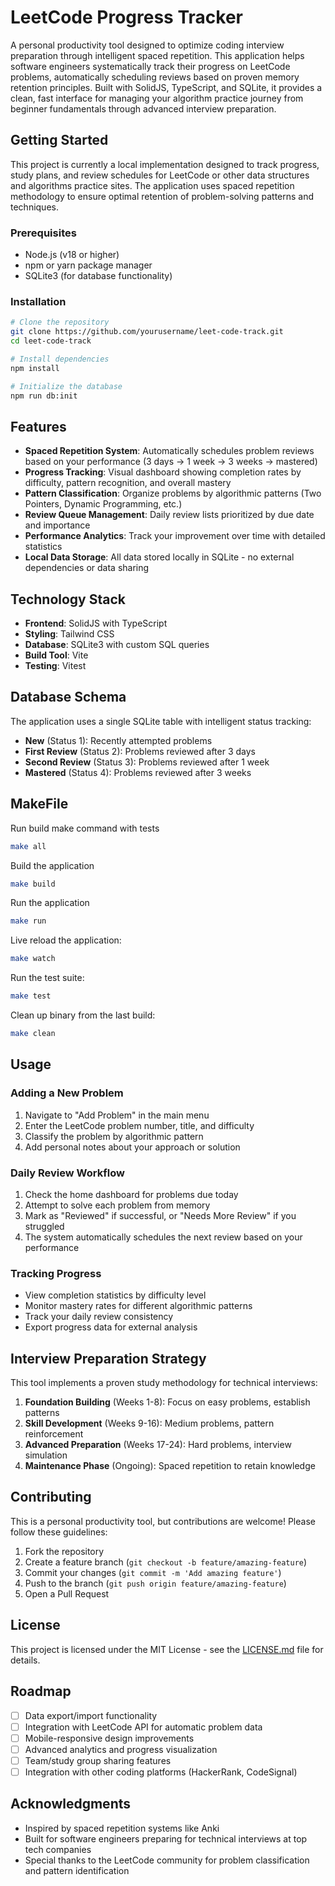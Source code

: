 # LeetCode Progress Tracker

A personal productivity tool designed to optimize coding interview preparation through intelligent spaced repetition. This application helps software engineers systematically track their progress on LeetCode problems, automatically scheduling reviews based on proven memory retention principles. Built with SolidJS, TypeScript, and SQLite, it provides a clean, fast interface for managing your algorithm practice journey from beginner fundamentals through advanced interview preparation.

## Getting Started

This project is currently a local implementation designed to track progress, study plans, and review schedules for LeetCode or other data structures and algorithms practice sites. The application uses spaced repetition methodology to ensure optimal retention of problem-solving patterns and techniques.

### Prerequisites

- Node.js (v18 or higher)
- npm or yarn package manager
- SQLite3 (for database functionality)

### Installation

```bash
# Clone the repository
git clone https://github.com/yourusername/leet-code-track.git
cd leet-code-track

# Install dependencies
npm install

# Initialize the database
npm run db:init
```

## Features

- **Spaced Repetition System**: Automatically schedules problem reviews based on your performance (3 days → 1 week → 3 weeks → mastered)
- **Progress Tracking**: Visual dashboard showing completion rates by difficulty, pattern recognition, and overall mastery
- **Pattern Classification**: Organize problems by algorithmic patterns (Two Pointers, Dynamic Programming, etc.)
- **Review Queue Management**: Daily review lists prioritized by due date and importance
- **Performance Analytics**: Track your improvement over time with detailed statistics
- **Local Data Storage**: All data stored locally in SQLite - no external dependencies or data sharing

## Technology Stack

- **Frontend**: SolidJS with TypeScript
- **Styling**: Tailwind CSS
- **Database**: SQLite3 with custom SQL queries
- **Build Tool**: Vite
- **Testing**: Vitest

## Database Schema

The application uses a single SQLite table with intelligent status tracking:

- **New** (Status 1): Recently attempted problems
- **First Review** (Status 2): Problems reviewed after 3 days
- **Second Review** (Status 3): Problems reviewed after 1 week
- **Mastered** (Status 4): Problems reviewed after 3 weeks

## MakeFile

Run build make command with tests

```bash
make all
```

Build the application

```bash
make build
```

Run the application

```bash
make run
```

Live reload the application:

```bash
make watch
```

Run the test suite:

```bash
make test
```

Clean up binary from the last build:

```bash
make clean
```

## Usage

### Adding a New Problem

1. Navigate to "Add Problem" in the main menu
2. Enter the LeetCode problem number, title, and difficulty
3. Classify the problem by algorithmic pattern
4. Add personal notes about your approach or solution

### Daily Review Workflow

1. Check the home dashboard for problems due today
2. Attempt to solve each problem from memory
3. Mark as "Reviewed" if successful, or "Needs More Review" if you struggled
4. The system automatically schedules the next review based on your performance

### Tracking Progress

- View completion statistics by difficulty level
- Monitor mastery rates for different algorithmic patterns
- Track your daily review consistency
- Export progress data for external analysis

## Interview Preparation Strategy

This tool implements a proven study methodology for technical interviews:

1. **Foundation Building** (Weeks 1-8): Focus on easy problems, establish patterns
2. **Skill Development** (Weeks 9-16): Medium problems, pattern reinforcement
3. **Advanced Preparation** (Weeks 17-24): Hard problems, interview simulation
4. **Maintenance Phase** (Ongoing): Spaced repetition to retain knowledge

## Contributing

This is a personal productivity tool, but contributions are welcome! Please follow these guidelines:

1. Fork the repository
2. Create a feature branch (`git checkout -b feature/amazing-feature`)
3. Commit your changes (`git commit -m 'Add amazing feature'`)
4. Push to the branch (`git push origin feature/amazing-feature`)
5. Open a Pull Request

## License

This project is licensed under the MIT License - see the [LICENSE.md](LICENSE.md) file for details.

## Roadmap

- [ ] Data export/import functionality
- [ ] Integration with LeetCode API for automatic problem data
- [ ] Mobile-responsive design improvements
- [ ] Advanced analytics and progress visualization
- [ ] Team/study group sharing features
- [ ] Integration with other coding platforms (HackerRank, CodeSignal)

## Acknowledgments

- Inspired by spaced repetition systems like Anki
- Built for software engineers preparing for technical interviews at top tech companies
- Special thanks to the LeetCode community for problem classification and pattern identification
